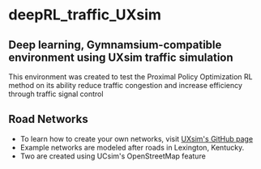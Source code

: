 # deepRL_traffic_UXsim
Deep learning, Gymnamsium-compatible environment using UXsim traffic simulation
---

This environment was created to test the Proximal Policy Optimization RL method on its ability reduce traffic congestion and increase efficiency through traffic signal control

## Road Networks
- To learn how to create your own networks, visit [UXsim's GitHub page](https://github.com/toruseo/UXsim)
- Example networks are modeled after roads in Lexington, Kentucky.
- Two are created using UCsim's OpenStreetMap feature
